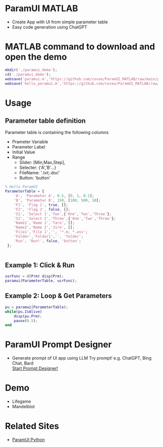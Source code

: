 # ParamUI MATLAB
- Create App with UI from simple parameter table
- Easy code generation using ChatGPT

# MATLAB command to download and open the demo
~~~matlab
mkdir('./paramui_demo');
cd('./paramui_demo');
websave('paramui.m','https://github.com/covao/ParamUI_MATLAB/raw/main/paramui.m');
websave('hello_paramui.m','https://github.com/covao/ParamUI_MATLAB/raw/main/hello_paramui.m');

~~~
# Usage
## Parameter table definition
Parameter table is containing the following columns  
- Prameter Variable
- Parameter Label
- Initial Value
- Range 
  - Slider: [Min,Max,Step],
  - Selecter: {'A','B'...}
  - FileName: '*.txt;*.doc'
  - Button: 'button'

~~~ matlab
% Hello ParamUI
ParameterTable = { 
    'A', 'Parameter A', 0.5, [0, 1, 0.1];
    'B', 'Parameter B', 150, [100, 500, 10];
    'F1', 'Flag 1', true, [];
    'F2', 'Flag 2', false, [];
    'S1', 'Select 1','Two',{'One','Two','Three'};
    'S2', 'Select 2','Three',{'One','Two','Three'};
    'Name1','Name 1','Taro', [];
    'Name2','Name 2','Jiro', [];
    'File1','File 1','', '*.m; *.asv';
    'Folder','Folder1','', 'folder';
    'Run', 'Run!', false, 'button';
 };
 
~~~

## Example 1: Click & Run
~~~ matlab
usrFunc = @(Prm) disp(Prm);
paramui(ParameterTable, usrFunc);

~~~

## Example 2: Loop & Get Parameters
~~~ matlab
pu = paramui(ParameterTable);
while(pu.IsAlive)
    disp(pu.Prm);
    pause(0.5);
end

~~~

# ParamUI Prompt Designer
- Generate prompt of UI app using LLM
Try prompt! e.g. ChatGPT, Bing Chat, Bard  
[Start Prompt Designer!](https://covao.github.io/ParamUI/html/paramui_prompt_designer.html?lang=MATLAB)

# Demo
- Lifegame
- Mandelblot

# Related Sites
- [ParamUI Python](https://github.com/covao/ParamUI)
